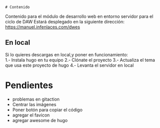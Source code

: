     # Contenido
Contenido para el módulo de desarrollo web en entorno servidor para el ciclo de DAW 
Estará desplegado en la siguiente dirección:
 https://manuel.infenlaces.com/dwes

## En local
Si lo quieres  descargas en local,y poner en  funcionamiento:  
1.- Instala hugo en tu equipo
2.- Clónate el proyecto
3.- Actualiza el tema que usa este proyecto de hugo
4.- Levanta el servidor en local




# Pendientes
* problemas en gitaction
* Centrar las imágenes
* Poner botón para copiar el código
* agregar el favicon
* agregar awesome de hugo